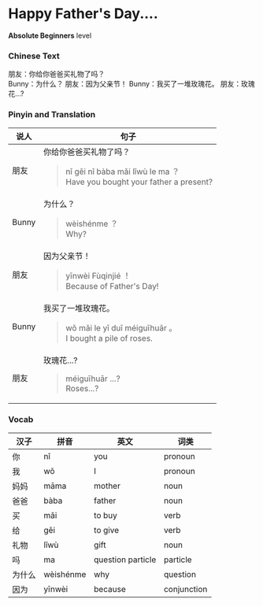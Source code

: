 # Happy Father's Day....
**Absolute Beginners** level
### Chinese Text
朋友：你给你爸爸买礼物了吗？<br />Bunny：为什么？
朋友：因为父亲节！
Bunny：我买了一堆玫瑰花。
朋友：玫瑰花...?

### Pinyin and Translation
|说人|句子|
|----|----|
|朋友|你给你爸爸买礼物了吗？<blockquote>nǐ gěi nǐ bàba mǎi lǐwù le ma ？<br />Have you bought your father a present?</blockquote>|
|Bunny|为什么？<blockquote>wèishénme ？<br />Why?</blockquote>|
|朋友|因为父亲节！<blockquote>yīnwèi Fùqinjié ！<br />Because of Father's Day!</blockquote>|
|Bunny|我买了一堆玫瑰花。<blockquote>wǒ mǎi le yī duī méiguīhuār 。<br />I bought a pile of roses.</blockquote>|
|朋友|玫瑰花...?<blockquote>méiguīhuār ...?<br />Roses...?</blockquote>|
### Vocab
|汉子|拼音|英文|词类|
|----|----|----|----|
|你|nǐ|you|pronoun|
|我|wǒ|I|pronoun|
|妈妈|māma|mother|noun|
|爸爸|bàba|father|noun|
|买|mǎi|to buy|verb|
|给|gěi|to give|verb|
|礼物|lǐwù|gift|noun|
|吗|ma|question particle|particle|
|为什么|wèishénme|why|question|
|因为|yīnwèi|because|conjunction|